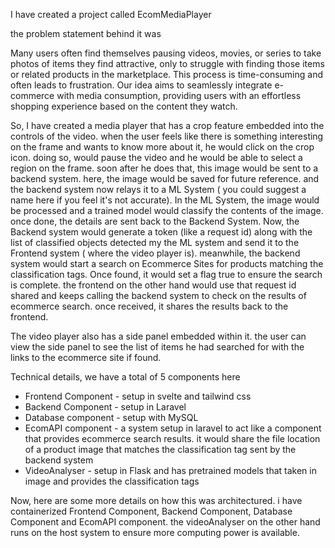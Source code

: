 I have created a project called EcomMediaPlayer

the problem statement behind it was

Many users often find themselves pausing videos, movies, or series to take photos of items they find attractive, only to struggle with finding those items or related products in the marketplace. This process is time-consuming and often leads to frustration. Our idea aims to seamlessly integrate e-commerce with media consumption, providing users with an effortless shopping experience based on the content they watch.


So, I have created a media player that has a crop feature embedded into the controls of the video. when the user feels like there is something interesting on the frame and wants to know more about it, he would click on the crop icon. doing so, would pause the video and he would be able to select a region on the frame. soon after he does that, this image would be sent to a backend system. here, the image would be saved for future reference. and the backend system now relays it to a ML System ( you could suggest a name here if you feel it's not accurate). In the ML System, the image would be processed and a trained model would classify the contents of the image. once done, the details are sent back to the Backend System.
Now, the Backend system would generate a token (like a request id) along with the list of classified objects detected my the ML system and send it to the Frontend system ( where the video player is).
meanwhile, the backend system would start a search on Ecommerce Sites for products matching the classification tags. Once found, it would set a flag true to ensure the search is complete. the frontend on the other hand would use that request id shared and keeps calling the backend system to check on the results of ecommerce search.
once received, it shares the results back to the frontend.

The video player also has a side panel embedded within it. the user can view the side panel to see the list of items he had searched for with the links to the ecommerce site if found.


Technical details,
we have a total of 5 components here
- Frontend Component - setup in svelte and tailwind css
- Backend Component - setup in Laravel
- Database component - setup with MySQL
- EcomAPI component -  a system setup in laravel to act like a component that provides ecommerce search results. it would share the file location of a product image that matches the classification tag sent by the backend system
- VideoAnalyser - setup in Flask and has pretrained models that taken in image and provides the classification tags


Now, here are some more details on how this was architectured.
i have containerized Frontend Component, Backend Component, Database Component and EcomAPI component.
the videoAnalyser on the other hand runs on the host system to ensure more computing power is available.